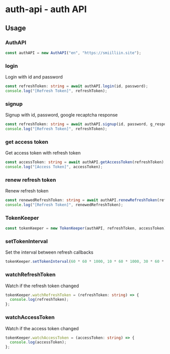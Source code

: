 # auth-api - auth API

## Usage

### AuthAPI

```typescript
const authAPI = new AuthAPI("en", "https://smiilliin.site");
```

### login

Login with id and password

```typescript
const refreshToken: string = await authAPI.login(id, password);
console.log("[Refresh Token]", refreshToken);
```

### signup

Signup with id, password, google recaptcha response

```typescript
const refreshToken: string = await authAPI.signup(id, password, g_response);
console.log("[Refresh Token]", refreshToken);
```

### get access token

Get access token with refresh token

```typescript
const accessToken: string = await authAPI.getAccessToken(refreshToken);
console.log("[Access Token]", accessToken);
```

### renew refresh token

Renew refresh token

```typescript
const renewedRefreshToken: string = await authAPI.renewRefreshToken(refreshToken);
console.log("[Refresh Token]", renewedRefreshToken);
```

### TokenKeeper

```typescript
const tokenKeeper = new TokenKeeper(authAPI, refreshToken, accessToken);
```

### setTokenInterval

Set the interval between refresh callbacks

```typescript
tokenKeeper.setTokenInterval(60 * 60 * 1000, 10 * 60 * 1000, 30 * 60 * 1000, 5 * 60 * 1000);
```

### watchRefreshToken

Watch if the refresh token changed

```typescript
tokenKeeper.watchRefreshToken = (refreshToken: string) => {
  console.log(refreshToken);
};
```

### watchAccessToken

Watch if the access token changed

```typescript
tokenKeeper.watchAccessToken = (accessToken: string) => {
  console.log(accessToken);
};
```
